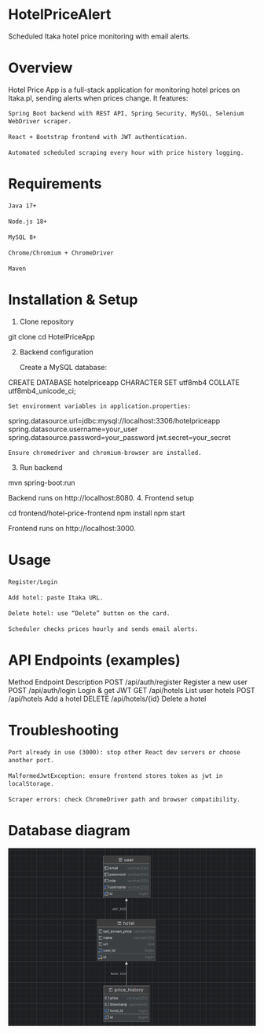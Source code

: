 # HotelPriceAlert
Scheduled Itaka hotel price monitoring with email alerts.

# Overview

Hotel Price App is a full-stack application for monitoring hotel prices on Itaka.pl, sending alerts when prices change. It features:

    Spring Boot backend with REST API, Spring Security, MySQL, Selenium WebDriver scraper.

    React + Bootstrap frontend with JWT authentication.

    Automated scheduled scraping every hour with price history logging.

# Requirements

    Java 17+

    Node.js 18+

    MySQL 8+

    Chrome/Chromium + ChromeDriver

    Maven

# Installation & Setup
1. Clone repository

git clone <repo-url>
cd HotelPriceApp

2. Backend configuration

   Create a MySQL database:

CREATE DATABASE hotelpriceapp CHARACTER SET utf8mb4 COLLATE utf8mb4_unicode_ci;

    Set environment variables in application.properties:

spring.datasource.url=jdbc:mysql://localhost:3306/hotelpriceapp
spring.datasource.username=your_user
spring.datasource.password=your_password
jwt.secret=your_secret

    Ensure chromedriver and chromium-browser are installed.

3. Run backend

mvn spring-boot:run

Backend runs on http://localhost:8080.
4. Frontend setup

cd frontend/hotel-price-frontend
npm install
npm start

Frontend runs on http://localhost:3000.
# Usage

    Register/Login

    Add hotel: paste Itaka URL.

    Delete hotel: use “Delete” button on the card.

    Scheduler checks prices hourly and sends email alerts.

# API Endpoints (examples)
Method	Endpoint	Description
POST	/api/auth/register	Register a new user
POST	/api/auth/login	Login & get JWT
GET	/api/hotels	List user hotels
POST	/api/hotels	Add a hotel
DELETE	/api/hotels/{id}	Delete a hotel

# Troubleshooting

    Port already in use (3000): stop other React dev servers or choose another port.

    MalformedJwtException: ensure frontend stores token as jwt in localStorage.

    Scraper errors: check ChromeDriver path and browser compatibility.

# Database diagram
![img.png](img.png)